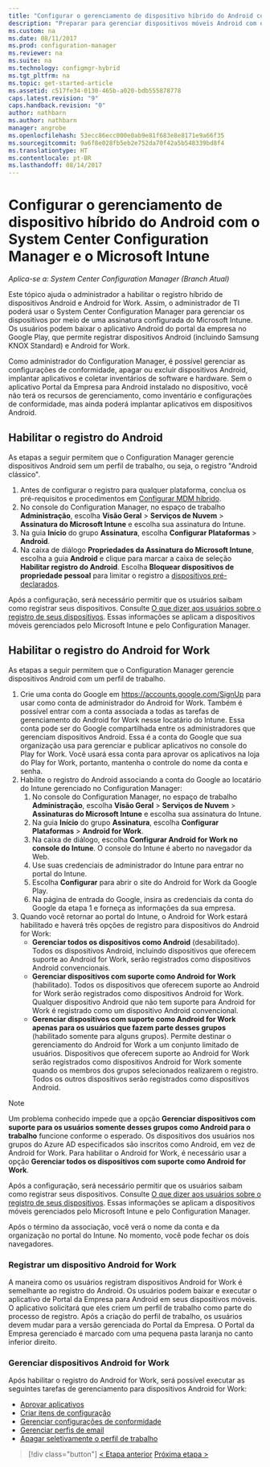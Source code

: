 ```yaml
---
title: "Configurar o gerenciamento de dispositivo híbrido do Android com o System Center Configuration Manager e o Microsoft Intune | Microsoft Docs"
description: "Preparar para gerenciar dispositivos móveis Android com o Configuration Manager e o Intune."
ms.custom: na
ms.date: 08/11/2017
ms.prod: configuration-manager
ms.reviewer: na
ms.suite: na
ms.technology: configmgr-hybrid
ms.tgt_pltfrm: na
ms.topic: get-started-article
ms.assetid: c517fe34-0130-465b-a020-bdb555878778
caps.latest.revision: "9"
caps.handback.revision: "0"
author: nathbarn
ms.author: nathbarn
manager: angrobe
ms.openlocfilehash: 53ecc86ecc000e0ab9e81f683e8e8171e9a66f35
ms.sourcegitcommit: 9a6f8e028fb5eb2e752da70f42a5b548339bd8f4
ms.translationtype: HT
ms.contentlocale: pt-BR
ms.lasthandoff: 08/14/2017
---
```

# <a name="set-up-android-hybrid-device-management-with-system-center-configuration-manager-and-microsoft-intune"></a>Configurar o gerenciamento de dispositivo híbrido do Android com o System Center Configuration Manager e o Microsoft Intune

*Aplica-se a: System Center Configuration Manager (Branch Atual)*

Este tópico ajuda o administrador a habilitar o registro híbrido de dispositivos Android e Android for Work. Assim, o administrador de TI poderá usar o System Center Configuration Manager para gerenciar os dispositivos por meio de uma assinatura configurada do Microsoft Intune. Os usuários podem baixar o aplicativo Android do portal da empresa no Google Play, que permite registrar dispositivos Android (incluindo Samsung KNOX Standard) e Android for Work.

Como administrador do Configuration Manager, é possível gerenciar as configurações de conformidade, apagar ou excluir dispositivos Android, implantar aplicativos e coletar inventários de software e hardware. Sem o aplicativo Portal da Empresa para Android instalado no dispositivo, você não terá os recursos de gerenciamento, como inventário e configurações de conformidade, mas ainda poderá implantar aplicativos em dispositivos Android.  

## <a name="enable-android-enrollment"></a>Habilitar o registro do Android  
As etapas a seguir permitem que o Configuration Manager gerencie dispositivos Android sem um perfil de trabalho, ou seja, o registro "Android clássico".

1. Antes de configurar o registro para qualquer plataforma, conclua os pré-requisitos e procedimentos em [Configurar MDM híbrido](setup-hybrid-mdm.md).  
2. No console do Configuration Manager, no espaço de trabalho **Administração**, escolha **Visão Geral** > **Serviços de Nuvem** > **Assinatura do Microsoft Intune** e escolha sua assinatura do Intune.  
3. Na guia **Início** do grupo **Assinatura**, escolha **Configurar Plataformas** > **Android**.  
4. Na caixa de diálogo **Propriedades da Assinatura do Microsoft Intune**, escolha a guia **Android** e clique para marcar a caixa de seleção **Habilitar registro do Android**. Escolha **Bloquear dispositivos de propriedade pessoal** para limitar o registro a [dispositivos pré-declarados](predeclare-devices-with-hardware-id.md).

 Após a configuração, será necessário permitir que os usuários saibam como registrar seus dispositivos. Consulte [O que dizer aos usuários sobre o registro de seus dispositivos](https://docs.microsoft.com/intune/end-user-educate). Essas informações se aplicam a dispositivos móveis gerenciados pelo Microsoft Intune e pelo Configuration Manager.

## <a name="enable-android-for-work-enrollment"></a>Habilitar o registro do Android for Work
As etapas a seguir permitem que o Configuration Manager gerencie dispositivos Android com um perfil de trabalho.

1. Crie uma conta do Google em https://accounts.google.com/SignUp para usar como conta de administrador do Android for Work. Também é possível entrar com a conta associada a todas as tarefas de gerenciamento do Android for Work nesse locatário do Intune. Essa conta pode ser do Google compartilhada entre os administradores que gerenciam dispositivos Android. Essa é a conta do Google que sua organização usa para gerenciar e publicar aplicativos no console do Play for Work. Você usará essa conta para aprovar os aplicativos na loja do Play for Work, portanto, mantenha o controle do nome da conta e senha.
2. Habilite o registro do Android associando a conta do Google ao locatário do Intune gerenciado no Configuration Manager:
   1. No console do Configuration Manager, no espaço de trabalho **Administração**, escolha **Visão Geral** > **Serviços de Nuvem** > **Assinaturas do Microsoft Intune** e escolha sua assinatura do Intune.
   2. Na guia **Início** do grupo **Assinatura**, escolha **Configurar Plataformas** > **Android for Work**.
   3. Na caixa de diálogo, escolha **Configurar Android for Work no console do Intune**. O console do Intune é aberto no navegador da Web.
   4. Use suas credenciais de administrador do Intune para entrar no portal do Intune.
   5. Escolha **Configurar** para abrir o site do Android for Work da Google Play.
   6. Na página de entrada do Google, insira as credenciais da conta do Google da etapa 1 e forneça as informações da sua empresa.
3. Quando você retornar ao portal do Intune, o Android for Work estará habilitado e haverá três opções de registro para dispositivos do Android for Work:
   - **Gerenciar todos os dispositivos como Android** (desabilitado). Todos os dispositivos Android, incluindo dispositivos que oferecem suporte ao Android for Work, serão registrados como dispositivos Android convencionais.
   - **Gerenciar dispositivos com suporte como Android for Work** (habilitado). Todos os dispositivos que oferecem suporte ao Android for Work serão registrados como dispositivos Android for Work. Qualquer dispositivo Android que não tem suporte para Android for Work é registrado como um dispositivo Android convencional.
   - **Gerenciar dispositivos com suporte como Android for Work apenas para os usuários que fazem parte desses grupos** (habilitado somente para alguns grupos). Permite destinar o gerenciamento do Android for Work a um conjunto limitado de usuários. Dispositivos que oferecem suporte ao Android for Work serão registrados como dispositivos Android for Work somente quando os membros dos grupos selecionados realizarem o registro. Todos os outros dispositivos serão registrados como dispositivos Android.

> [!NOTE]
> Um problema conhecido impede que a opção **Gerenciar dispositivos com suporte para os usuários somente desses grupos como Android para o trabalho** funcione conforme o esperado. Os dispositivos dos usuários nos grupos do Azure AD especificados são inscritos como Android, em vez de Android for Work. Para habilitar o Android for Work, é necessário usar a opção **Gerenciar todos os dispositivos com suporte como Android for Work**.


Após a configuração, será necessário permitir que os usuários saibam como registrar seus dispositivos. Consulte [O que dizer aos usuários sobre o registro de seus dispositivos](https://docs.microsoft.com/intune/deploy-use/what-to-tell-your-end-users-about-using-microsoft-intune). Essas informações se aplicam a dispositivos móveis gerenciados pelo Microsoft Intune e pelo Configuration Manager.

Após o término da associação, você verá o nome da conta e da organização no portal do Intune. No momento, você pode fechar os dois navegadores.

### <a name="enroll-an-android-for-work-device"></a>Registrar um dispositivo Android for Work
A maneira como os usuários registram dispositivos Android for Work é semelhante ao registro do Android. Os usuários podem baixar e executar o aplicativo de Portal da Empresa para Android em seus dispositivos móveis. O aplicativo solicitará que eles criem um perfil de trabalho como parte do processo de registro. Após a criação do perfil de trabalho, os usuários devem mudar para a versão gerenciada do Portal da Empresa. O Portal da Empresa gerenciado é marcado com uma pequena pasta laranja no canto inferior direito.

### <a name="manage-android-for-work-devices"></a>Gerenciar dispositivos Android for Work
Após habilitar o registro do Android for Work, será possível executar as seguintes tarefas de gerenciamento para dispositivos Android for Work:
- [Aprovar aplicativos](/sccm/mdm/deploy-use/creating-android-applications#approve-and-deploy-android-for-work-apps)
- [Criar itens de configuração](/sccm/mdm/deploy-use/create-configuration-items-for-android-for-work-devices-managed-without-the-client)
- [Gerenciar configurações de conformidade](/sccm/mdm/deploy-use/create-configuration-items-for-android-for-work-devices-managed-without-the-client)
- [Gerenciar perfis de email](/sccm/mdm/deploy-use/create-exchange-activesync-profiles)
- [Apagar seletivamente o perfil de trabalho](/sccm/mdm/deploy-use/wipe-lock-reset-devices#selective-wipe)

> [!div class="button"]
[< Etapa anterior](create-service-connection-point.md)  [Próxima etapa >](set-up-additional-management.md)
